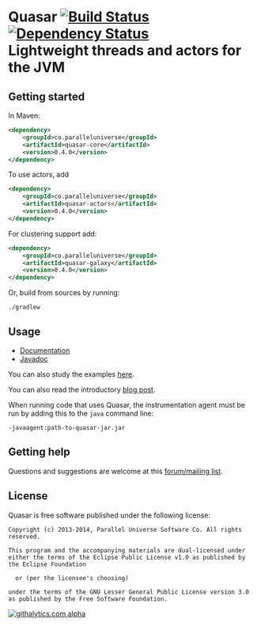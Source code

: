 # Quasar [![Build Status](https://travis-ci.org/puniverse/quasar.png?branch=master)](https://travis-ci.org/puniverse/quasar) [![Dependency Status](https://www.versioneye.com/user/projects/52b019baec1375ace70000de/badge.png)](https://www.versioneye.com/user/projects/52b019baec1375ace70000de)<br/>Lightweight threads and actors for the JVM


## Getting started

In Maven:

```xml
<dependency>
    <groupId>co.paralleluniverse</groupId>
    <artifactId>quasar-core</artifactId>
    <version>0.4.0</version>
</dependency>
```
To use actors, add

```xml
<dependency>
    <groupId>co.paralleluniverse</groupId>
    <artifactId>quasar-actors</artifactId>
    <version>0.4.0</version>
</dependency>
```

For clustering support add:

```xml
<dependency>
    <groupId>co.paralleluniverse</groupId>
    <artifactId>quasar-galaxy</artifactId>
    <version>0.4.0</version>
</dependency>
```

Or, build from sources by running:

```
./gradlew
```

## Usage

* [Documentation](http://puniverse.github.io/quasar/)
* [Javadoc](http://puniverse.github.io/quasar/javadoc)

You can also study the examples [here](https://github.com/puniverse/quasar/tree/master/quasar-actors/src/test/java/co/paralleluniverse/actors).

You can also read the introductory [blog post](http://blog.paralleluniverse.co/post/49445260575/quasar-pulsar).

When running code that uses Quasar, the instrumentation agent must be run by adding this to the `java` command line:

```
-javaagent:path-to-quasar-jar.jar
```

## Getting help

Questions and suggestions are welcome at this [forum/mailing list](https://groups.google.com/forum/?fromgroups#!forum/quasar-pulsar-user).

## License 

Quasar is free software published under the following license:

```
Copyright (c) 2013-2014, Parallel Universe Software Co. All rights reserved.

This program and the accompanying materials are dual-licensed under
either the terms of the Eclipse Public License v1.0 as published by
the Eclipse Foundation
 
  or (per the licensee's choosing)
 
under the terms of the GNU Lesser General Public License version 3.0
as published by the Free Software Foundation.
```

[![githalytics.com alpha](https://cruel-carlota.gopagoda.com/d376531837c3513ea73279fdbee7d48b "githalytics.com")](http://githalytics.com/puniverse/quasar)
